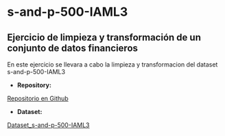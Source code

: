 # s-and-p-500-IAML3

## Ejercicio de limpieza y transformación de un conjunto de datos financieros

En este ejercicio se llevara a cabo la limpieza y transformacion del dataset s-and-p-500-IAML3

-   **Repository:**

[Repositorio en Github](https://github.com/kevCastillo19/s-and-p-500-IAML3)

-   **Dataset:**

[Dataset_s-and-p-500-IAML3](https://datahub.io/core/s-and-p-500/r/data.csv)

